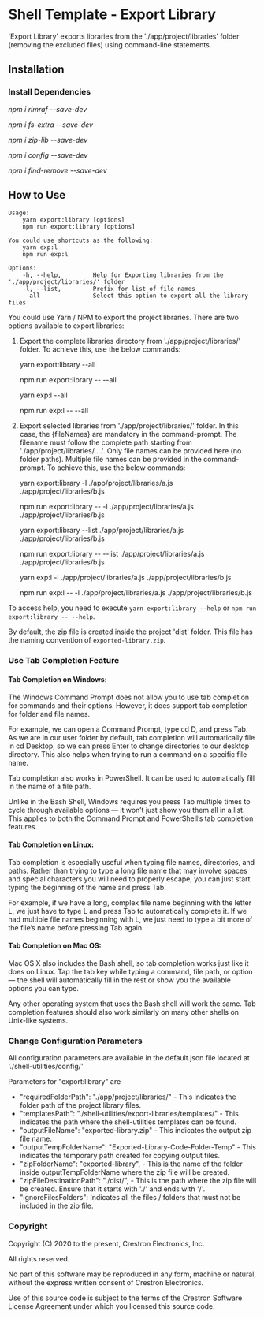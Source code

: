 # Shell Template - Export Library

'Export Library' exports libraries from the './app/project/libraries' folder (removing the excluded files) using command-line statements.
 
## Installation

### Install Dependencies

*npm i rimraf --save-dev*

*npm i fs-extra --save-dev*

*npm i zip-lib --save-dev*

*npm i config --save-dev*

*npm i find-remove --save-dev*

## How to Use

```
Usage: 
    yarn export:library [options]
    npm run export:library [options]

You could use shortcuts as the following:
    yarn exp:l
    npm run exp:l

Options:
    -h, --help,         Help for Exporting libraries from the './app/project/libraries/' folder
    -l, --list,         Prefix for list of file names
    --all               Select this option to export all the library files

```

You could use Yarn / NPM to export the project libraries. There are two options available to export libraries:

1. Export the complete libraries directory from './app/project/libraries/' folder. To achieve this, use the below commands:

    yarn export:library --all 

    npm run export:library -- --all 

    yarn exp:l --all 

    npm run exp:l -- --all 

2. Export selected libraries from './app/project/libraries/' folder. In this case, the {fileNames} are mandatory in the command-prompt. The filename must follow the complete path starting from './app/project/libraries/....'. Only file names can be provided here (no folder paths). Multiple file names can be provided in the command-prompt. To achieve this, use the below commands:

    yarn export:library -l ./app/project/libraries/a.js ./app/project/libraries/b.js

    npm run export:library -- -l ./app/project/libraries/a.js ./app/project/libraries/b.js

    yarn export:library --list ./app/project/libraries/a.js ./app/project/libraries/b.js

    npm run export:library -- --list ./app/project/libraries/a.js ./app/project/libraries/b.js

    yarn exp:l -l ./app/project/libraries/a.js ./app/project/libraries/b.js

    npm run exp:l -- -l ./app/project/libraries/a.js ./app/project/libraries/b.js

To access help, you need to execute `yarn export:library --help` or `npm run export:library -- --help`.

By default, the zip file is created inside the project 'dist' folder. This file has the naming convention of `exported-library.zip`.

### Use Tab Completion Feature

#### Tab Completion on Windows:
The Windows Command Prompt does not allow you to use tab completion for commands and their options. However, it does support tab completion for folder and file names.

For example, we can open a Command Prompt, type cd D, and press Tab. As we are in our user folder by default, tab completion will automatically file in cd Desktop, so we can press Enter to change directories to our desktop directory. This also helps when trying to run a command on a specific file name.

Tab completion also works in PowerShell. It can be used to automatically fill in the name of a file path.

Unlike in the Bash Shell, Windows requires you press Tab multiple times to cycle through available options — it won’t just show you them all in a list. This applies to both the Command Prompt and PowerShell’s tab completion features.

#### Tab Completion on Linux:
Tab completion is especially useful when typing file names, directories, and paths. Rather than trying to type a long file name that may involve spaces and special characters you will need to properly escape, you can just start typing the beginning of the name and press Tab.

For example, if we have a long, complex file name beginning with the letter L, we just have to type L and press Tab to automatically complete it. If we had multiple file names beginning with L, we just need to type a bit more of the file’s name before pressing Tab again.

#### Tab Completion on Mac OS:
Mac OS X also includes the Bash shell, so tab completion works just like it does on Linux. Tap the tab key while typing a command, file path, or option — the shell will automatically fill in the rest or show you the available options you can type.

Any other operating system that uses the Bash shell will work the same. Tab completion features should also work similarly on many other shells on Unix-like systems.

### Change Configuration Parameters

All configuration parameters are available in the default.json file located at './shell-utilities/config/'

Parameters for "export:library" are
- "requiredFolderPath": "./app/project/libraries/" - This indicates the folder path of the project library files.
- "templatesPath": "./shell-utilities/export-libraries/templates/" - This indicates the path where the shell-utilities templates can be found.
- "outputFileName": "exported-library.zip" - This indicates the output zip file name.
- "outputTempFolderName": "Exported-Library-Code-Folder-Temp" - This indicates the temporary path created for copying output files.
- "zipFolderName": "exported-library", - This is the name of the folder inside outputTempFolderName where the zip file will be created.
- "zipFileDestinationPath": "./dist/", - This is the path where the zip file will be created. Ensure that it starts with './' and ends with '/'.
- "ignoreFilesFolders": Indicates all the files / folders that must not be included in the zip file.


### Copyright
Copyright (C) 2020 to the present, Crestron Electronics, Inc.

All rights reserved.

No part of this software may be reproduced in any form, machine
or natural, without the express written consent of Crestron Electronics.

Use of this source code is subject to the terms of the Crestron Software License Agreement 
under which you licensed this source code. 